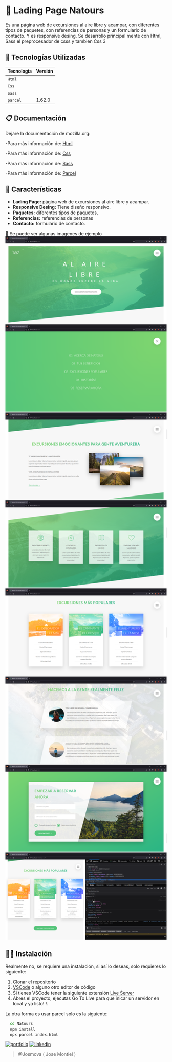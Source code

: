 # 🔖 Lading Page Natours

Es una página web de excursiones al aire libre y acampar, con diferentes tipos de paquetes, con referencias de personas y un formulario de contacto. Y es responsive desing. Se desarrollo principal mente con Html, Sass el preprocesador de csss y tambien Css 3

## 📃 Tecnologías Utilizadas

| Tecnología | Versión |
| :--------- | :------ |
| `Html`     |         |
| `Css`      |         |
| `Sass`     |         |
| `parcel`   | 1.62.0  |

## 📋 Documentación

Dejare la documentación de mozilla.org:

-Para más información de: [Html](https://developer.mozilla.org/es/docs/Web/HTML)

-Para más información de: [Css](https://developer.mozilla.org/es/docs/Web/CSS)

-Para más información de: [Sass](https://sass-lang.com/)

-Para más información de: [Parcel](https://parceljs.org/)

## 📖 Características

- **Lading Page:** página web de excursiones al aire libre y acampar.
- **Responsive Desing:** Tiene diseño responsivo.
- **Paquetes:** diferentes tipos de paquetes,
- **Referencias:** referencias de personas
- **Contacto:** formulario de contacto.

📇 Se puede ver algunas imagenes de ejemplo
![Natours-Inicio](/img/readme/Inicio.png)
![Natours-Menu](/img/readme/Menu.png)
![Natours-Descripcion](/img/readme/Descripcion.png)
![Natours-Detalles](/img/readme/Detalles.png)
![Natours-Paquetes](/img/readme/Paquetes.png)
![Natours-Referencias](/img/readme/Referencias.png)
![Natours-Contacto](/img/readme/Contacto.png)
![Natours-DesingResponsive](/img/readme/ResponsiveDesing.png)

## 👩‍💻 Instalación

Realmente no, se requiere una instalación, si así lo deseas, solo requieres lo siguiente:

1. Clonar el repositorio
2. [VSCode](https://code.visualstudio.com/) o alguno otro editor de código
3. Si tienes VSCode tener la siguiente extensión [Live Server](https://marketplace.visualstudio.com/items?itemName=ritwickdey.LiveServer)
4. Abres el proyecto, ejecutas Go To Live para que inicar un servidor en local y ya listo!!!.

La otra forma es usar parcel solo es la siguiente:

```bash
  cd Natours
  npm install
  npx parcel index.html
```

[![portfolio](https://img.shields.io/badge/Mi_portafolio-000?style=for-the-badge&logo=ko-fi&logoColor=white)](https://josemontiel.netlify.app/)
[![linkedin](https://img.shields.io/badge/linkedin-0A66C2?style=for-the-badge&logo=linkedin&logoColor=white)](https://www.linkedin.com/in/josemontielmv/)

> @Josmova ( Jose Montiel )
